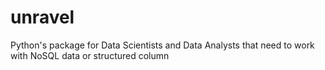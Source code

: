# unravel
Python's package for Data Scientists and Data Analysts that need to work with NoSQL data or structured column
